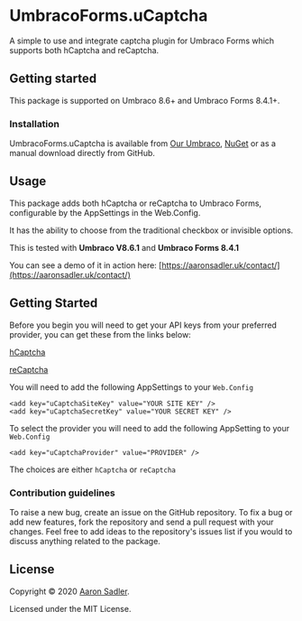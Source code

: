 # UmbracoForms.uCaptcha

A simple to use and integrate captcha plugin for Umbraco Forms which supports both hCaptcha and reCaptcha.

## Getting started

This package is supported on Umbraco 8.6+ and Umbraco Forms 8.4.1+.

### Installation

UmbracoForms.uCaptcha is available from [Our Umbraco](https://our.umbraco.com/packages/website-utilities/umbracoformsucaptcha/), [NuGet](https://www.nuget.org/packages/AaronSadler.uCaptcha) or as a manual download directly from GitHub.

## Usage

This package adds both hCaptcha or reCaptcha to Umbraco Forms, configurable by the AppSettings in the Web.Config.

It has the ability to choose from the traditional checkbox or invisible options.

This is tested with **Umbraco V8.6.1** and **Umbraco Forms 8.4.1**

You can see a demo of it in action here:
[https://aaronsadler.uk/contact/](https://aaronsadler.uk/contact/)


## Getting Started

Before you begin you will need to get your API keys from your preferred provider, you can get these from the links below:

[hCaptcha](https://hCaptcha.com/?r=0d16470cad8d)

[reCaptcha](https://www.google.com/recaptcha/about/)

You will need to add the following AppSettings to your `Web.Config`

    <add key="uCaptchaSiteKey" value="YOUR SITE KEY" />
    <add key="uCaptchaSecretKey" value="YOUR SECRET KEY" />

To select the provider you will need to add the following AppSetting to your `Web.Config`
    
    <add key="uCaptchaProvider" value="PROVIDER" />

The choices are either `hCaptcha` or `reCaptcha`

### Contribution guidelines

To raise a new bug, create an issue on the GitHub repository. To fix a bug or add new features, fork the repository and send a pull request with your changes. Feel free to add ideas to the repository's issues list if you would to discuss anything related to the package.

## License

Copyright &copy; 2020 [Aaron Sadler](https://aaronsadler.uk/).

Licensed under the MIT License.
